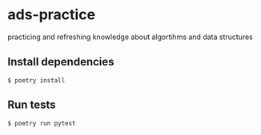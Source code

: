 # ads-practice

practicing and refreshing knowledge about algortihms and data structures

## Install dependencies

```
$ poetry install
```

## Run tests

```bash
$ poetry run pytest
```
